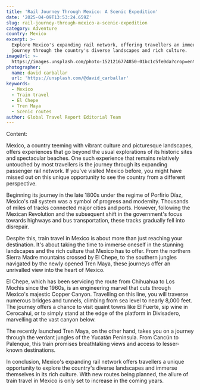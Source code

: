 ```yaml
---
title: 'Rail Journey Through Mexico: A Scenic Expedition'
date: '2025-04-09T13:53:24.659Z'
slug: rail-journey-through-mexico-a-scenic-expedition
category: Adventure
country: Mexico
excerpt: >-
  Explore Mexico's expanding rail network, offering travellers an immersive
  journey through the country's diverse landscapes and rich culture.
imageUrl: >-
  https://images.unsplash.com/photo-1521216774850-01bc1c5fe0da?crop=entropy&cs=tinysrgb&fit=max&fm=jpg&ixid=M3w3Mzk5OTB8MHwxfHNlYXJjaHw0fHxNZXhpY298ZW58MHwwfHx8MTc0NjI3NDYxOXww&ixlib=rb-4.0.3&q=80&w=1080
photographer:
  name: david carballar
  url: 'https://unsplash.com/@david_carballar'
keywords:
  - Mexico
  - Train travel
  - El Chepe
  - Tren Maya
  - Scenic routes
author: Global Travel Report Editorial Team
---
```

Content:

Mexico, a country teeming with vibrant culture and picturesque landscapes, offers experiences that go beyond the usual explorations of its historic sites and spectacular beaches. One such experience that remains relatively untouched by most travellers is the journey through its expanding passenger rail network. If you've visited Mexico before, you might have missed out on this unique opportunity to see the country from a different perspective.

Beginning its journey in the late 1800s under the regime of Porfirio Díaz, Mexico's rail system was a symbol of progress and modernity. Thousands of miles of tracks connected major cities and ports. However, following the Mexican Revolution and the subsequent shift in the government's focus towards highways and bus transportation, these tracks gradually fell into disrepair.

Despite this, train travel in Mexico is about more than just reaching your destination. It's about taking the time to immerse oneself in the stunning landscapes and the rich culture that Mexico has to offer. From the northern Sierra Madre mountains crossed by El Chepe, to the southern jungles navigated by the newly opened Tren Maya, these journeys offer an unrivalled view into the heart of Mexico.

El Chepe, which has been servicing the route from Chihuahua to Los Mochis since the 1960s, is an engineering marvel that cuts through Mexico's majestic Copper Canyon. Travelling on this line, you will traverse numerous bridges and tunnels, climbing from sea level to nearly 8,000 feet. The journey offers a chance to visit quaint towns like El Fuerte, sip wine in Cerocahui, or to simply stand at the edge of the platform in Divisadero, marvelling at the vast canyon below.

The recently launched Tren Maya, on the other hand, takes you on a journey through the verdant jungles of the Yucatán Peninsula. From Cancún to Palenque, this train promises breathtaking views and access to lesser-known destinations.

In conclusion, Mexico's expanding rail network offers travellers a unique opportunity to explore the country's diverse landscapes and immerse themselves in its rich culture. With new routes being planned, the allure of train travel in Mexico is only set to increase in the coming years.
